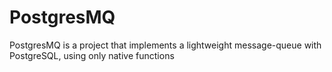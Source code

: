 # PostgresMQ
PostgresMQ is a project that implements a lightweight message-queue with PostgreSQL, using only native functions
